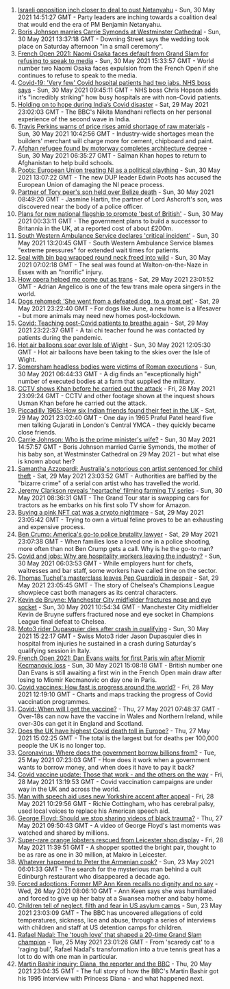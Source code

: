 1. [Israeli opposition inch closer to deal to oust Netanyahu](https://www.bbc.co.uk/news/world-middle-east-57300769) - Sun, 30 May 2021 14:51:27 GMT - Party leaders are inching towards a coalition deal that would end the era of PM Benjamin Netanyahu.
2. [Boris Johnson marries Carrie Symonds at Westminster Cathedral](https://www.bbc.co.uk/news/uk-57296472) - Sun, 30 May 2021 13:37:18 GMT - Downing Street says the wedding took place on Saturday afternoon "in a small ceremony".
3. [French Open 2021: Naomi Osaka faces default from Grand Slam for refusing to speak to media](https://www.bbc.co.uk/sport/tennis/57301475) - Sun, 30 May 2021 15:33:57 GMT - World number two Naomi Osaka faces expulsion from the French Open if she continues to refuse to speak to the media.
4. [Covid-19: 'Very few' Covid hospital patients had two jabs, NHS boss says](https://www.bbc.co.uk/news/uk-57294438) - Sun, 30 May 2021 09:45:11 GMT - NHS boss Chris Hopson adds it's "incredibly striking" how busy hospitals are with non-Covid patients.
5. [Holding on to hope during India’s Covid disaster](https://www.bbc.co.uk/news/world-asia-india-57286411) - Sat, 29 May 2021 23:02:03 GMT - The BBC's Nikita Mandhani reflects on her personal experience of the second wave in India.
6. [Travis Perkins warns of price rises amid shortage of raw materials](https://www.bbc.co.uk/news/business-57299350) - Sun, 30 May 2021 10:42:56 GMT - Industry-wide shortages mean the builders' merchant will charge more for cement, chipboard and paint.
7. [Afghan refugee found by motorway completes architecture degree](https://www.bbc.co.uk/news/uk-england-leicestershire-57284728) - Sun, 30 May 2021 06:35:27 GMT - Salman Khan hopes to return to Afghanistan to help build schools.
8. [Poots: European Union treating NI as a political plaything](https://www.bbc.co.uk/news/uk-northern-ireland-57299360) - Sun, 30 May 2021 13:07:22 GMT - The new DUP leader Edwin Poots has accused the European Union of damaging the NI peace process.
9. [Partner of Tory peer's son held over Belize death](https://www.bbc.co.uk/news/world-latin-america-57298507) - Sun, 30 May 2021 08:49:20 GMT - Jasmine Hartin, the partner of Lord Ashcroft's son, was discovered near the body of a police officer.
10. [Plans for new national flagship to promote 'best of British'](https://www.bbc.co.uk/news/uk-57293882) - Sun, 30 May 2021 00:33:11 GMT - The government plans to build a successor to Britannia in the UK, at a reported cost of about £200m.
11. [South Western Ambulance Service declares 'critical incident'](https://www.bbc.co.uk/news/uk-england-57298467) - Sun, 30 May 2021 13:20:45 GMT - South Western Ambulance Service blames "extreme pressures" for extended wait times for patients.
12. [Seal with bin bag wrapped round neck freed into wild](https://www.bbc.co.uk/news/uk-england-norfolk-57287575) - Sun, 30 May 2021 07:02:18 GMT - The seal was found at Walton-on-the-Naze in Essex with an "horrific" injury.
13. [How opera helped me come out as trans](https://www.bbc.co.uk/news/uk-57275103) - Sat, 29 May 2021 23:01:52 GMT - Adrian Angelico is one of the few trans male opera singers in the world.
14. [Dogs rehomed: ‘She went from a defeated dog, to a great pet’](https://www.bbc.co.uk/news/uk-northern-ireland-57200393) - Sat, 29 May 2021 23:22:40 GMT - For dogs like June, a new home is a lifesaver - but more animals may need new homes post-lockdown.
15. [Covid: Teaching post-Covid patients to breathe again](https://www.bbc.co.uk/news/uk-england-derbyshire-57185704) - Sat, 29 May 2021 23:22:37 GMT - A tai chi teacher found he was contacted by patients during the pandemic.
16. [Hot air balloons soar over Isle of Wight](https://www.bbc.co.uk/news/uk-england-hampshire-57299288) - Sun, 30 May 2021 12:05:30 GMT - Hot air balloons have been taking to the skies over the Isle of Wight.
17. [Somersham headless bodies were victims of Roman executions](https://www.bbc.co.uk/news/uk-england-cambridgeshire-57189875) - Sun, 30 May 2021 06:44:33 GMT - A dig finds an "exceptionally high" number of executed bodies at a farm that supplied the military.
18. [CCTV shows Khan before he carried out the attack](https://www.bbc.co.uk/news/uk-57283303) - Fri, 28 May 2021 23:09:24 GMT - CCTV and other footage shown at the inquest shows Usman Khan before he carried out the attack.
19. [Piccadilly 1965: How six Indian friends found their feet in the UK](https://www.bbc.co.uk/news/stories-57285369) - Sat, 29 May 2021 23:02:40 GMT - One day in 1965 Praful Patel heard five men talking Gujarati in London's Central YMCA - they quickly became close friends.
20. [Carrie Johnson: Who is the prime minister's wife?](https://www.bbc.co.uk/news/uk-politics-49192115) - Sun, 30 May 2021 14:57:57 GMT - Boris Johnson married Carrie Symonds, the mother of his baby son, at Westminster Cathedral on 29 May 2021 - but what else is known about her?
21. [Samantha Azzopardi: Australia's notorious con artist sentenced for child theft](https://www.bbc.co.uk/news/world-australia-57284621) - Sat, 29 May 2021 23:03:52 GMT - Authorities are baffled by the "bizarre crime" of a serial con artist who has travelled the world.
22. [Jeremy Clarkson reveals 'heartache' filming farming TV series](https://www.bbc.co.uk/news/entertainment-arts-57101577) - Sun, 30 May 2021 08:36:31 GMT - The Grand Tour star is swapping cars for tractors as he embarks on his first solo TV show for Amazon.
23. [Buying a pink NFT cat was a crypto nightmare](https://www.bbc.co.uk/news/technology-57273904) - Sat, 29 May 2021 23:05:42 GMT - Trying to own a virtual feline proves to be an exhausting and expensive process.
24. [Ben Crump: America's go-to police brutality lawyer](https://www.bbc.co.uk/news/world-us-canada-57038162) - Sat, 29 May 2021 23:07:38 GMT - When families lose a loved one in a police shooting, more often than not Ben Crump gets a call. Why is he the go-to man?
25. [Covid and jobs: Why are hospitality workers leaving the industry?](https://www.bbc.co.uk/news/uk-wales-57241370) - Sun, 30 May 2021 06:03:53 GMT - While employers hunt for chefs, waitresses and bar staff, some workers have called time on the sector.
26. [Thomas Tuchel's masterclass leaves Pep Guardiola in despair](https://www.bbc.co.uk/sport/football/57296303) - Sat, 29 May 2021 23:05:45 GMT - The story of Chelsea's Champions League showpiece cast both managers as its central characters.
27. [Kevin de Bruyne: Manchester City midfielder fractures nose and eye socket](https://www.bbc.co.uk/sport/football/57299661) - Sun, 30 May 2021 10:54:34 GMT - Manchester City midfielder Kevin de Bruyne suffers fractured nose and eye socket in Champions League final defeat to Chelsea.
28. [Moto3 rider Dupasquier dies after crash in qualifying](https://www.bbc.co.uk/sport/motorsport/57299713) - Sun, 30 May 2021 15:22:17 GMT - Swiss Moto3 rider Jason Dupasquier dies in hospital from injuries he sustained in a crash during Saturday's qualifying session in Italy.
29. [French Open 2021: Dan Evans waits for first Paris win after Miomir Kecmanovic loss](https://www.bbc.co.uk/sport/tennis/57300203) - Sun, 30 May 2021 15:08:18 GMT - British number one Dan Evans is still awaiting a first win in the French Open main draw after losing to Miomir Kecmanovic on day one in Paris.
30. [Covid vaccines: How fast is progress around the world?](https://www.bbc.co.uk/news/world-56237778) - Fri, 28 May 2021 12:19:10 GMT - Charts and maps tracking the progress of Covid vaccination programmes.
31. [Covid: When will I get the vaccine?](https://www.bbc.co.uk/news/health-55045639) - Thu, 27 May 2021 07:48:37 GMT - Over-18s can now have the vaccine in Wales and Northern Ireland, while over-30s can get it in England and Scotland.
32. [Does the UK have highest Covid death toll in Europe?](https://www.bbc.co.uk/news/57268471) - Thu, 27 May 2021 15:02:25 GMT - The total is the largest but for deaths per 100,000 people the UK is no longer top.
33. [Coronavirus: Where does the government borrow billions from?](https://www.bbc.co.uk/news/business-50504151) - Tue, 25 May 2021 07:23:03 GMT - How does it work when a government wants to borrow money, and when does it have to pay it back?
34. [Covid vaccine update: Those that work - and the others on the way](https://www.bbc.co.uk/news/health-51665497) - Fri, 28 May 2021 13:19:53 GMT - Covid vaccination campaigns are under way in the UK and across the world.
35. [Man with speech aid uses new Yorkshire accent after appeal](https://www.bbc.co.uk/news/uk-england-humber-57274521) - Fri, 28 May 2021 10:29:56 GMT - Richie Cottingham, who has cerebral palsy, used local voices to replace his American speech aid.
36. [George Floyd: Should we stop sharing videos of black trauma?](https://www.bbc.co.uk/news/newsbeat-57229705) - Thu, 27 May 2021 09:50:43 GMT - A video of George Floyd's last moments was watched and shared by millions.
37. [Super-rare orange lobsters rescued from Leicester shop display](https://www.bbc.co.uk/news/uk-england-leicestershire-57283428) - Fri, 28 May 2021 11:39:51 GMT - A shopper spotted the bright pair, thought to be as rare as one in 30 million, at Makro in Leicester.
38. [Whatever happened to Peter the Armenian cook?](https://www.bbc.co.uk/news/uk-scotland-57200613) - Sun, 23 May 2021 06:01:33 GMT - The search for the mysterious man behind a cult Edinburgh restaurant who disappeared a decade ago.
39. [Forced adoptions: Former MP Ann Keen recalls no dignity and no say](https://www.bbc.co.uk/news/uk-wales-57251782) - Wed, 26 May 2021 08:06:10 GMT - Ann Keen says she was humiliated and forced to give up her baby at a Swansea mother and baby home.
40. [Children tell of neglect, filth and fear in US asylum camps](https://www.bbc.co.uk/news/world-us-canada-57149721) - Sun, 23 May 2021 23:03:09 GMT - The BBC has uncovered allegations of cold temperatures, sickness, lice and abuse, through a series of interviews with children and staff at US detention camps for children.
41. [Rafael Nadal: The 'tough love' that shaped a 20-time Grand Slam champion](https://www.bbc.co.uk/sport/tennis/56090941) - Tue, 25 May 2021 23:01:26 GMT - From 'scaredy cat' to a 'raging bull', Rafael Nadal's transformation into a true tennis great has a lot to do with one man in particular.
42. [Martin Bashir inquiry: Diana, the reporter and the BBC](https://www.bbc.co.uk/news/uk-56680229) - Thu, 20 May 2021 23:04:35 GMT - The full story of how the BBC's Martin Bashir got his 1995 interview with Princess Diana - and what happened next.
